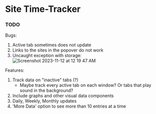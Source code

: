 # Site Time-Tracker


### TODO

Bugs:
  1. Active tab sometimes does not update
  2. Links to the sites in the popover do not work
  3. Uncaught exception with storage:
    ![Screenshot 2023-11-12 at 12 19 47 AM](https://github.com/heyssler/site-tracker/assets/150562318/a39bb005-0ee2-4a8e-b937-357151ff92fe)

Features:
  1. Track data on "inactive" tabs (?)
     - Maybe track every active tab on each window? Or tabs that play sound in the background?
  3. Include graphs and other visual data components
  4. Daily, Weekly, Monthly updates
  5. 'More Data' option to see more than 10 entries at a time
